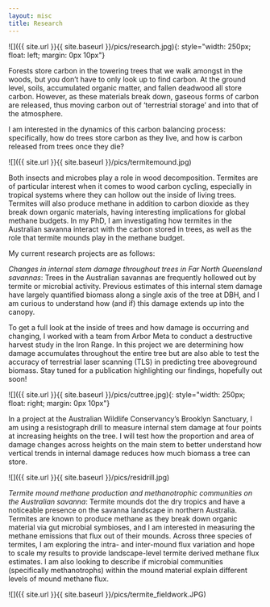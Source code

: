 ```yaml
---
layout: misc
title: Research
---
```

![]({{ site.url }}{{ site.baseurl }}/pics/research.jpg){: style="width: 250px; float: left; margin: 0px 10px"}


Forests store carbon in the towering trees that we walk amongst in the woods, but you don’t have to only look up to find carbon. At the ground level, soils, accumulated organic matter, and fallen deadwood all store carbon. However, as these materials break down, gaseous forms of carbon are released, thus moving carbon out of ‘terrestrial storage’ and into that of the atmosphere.

I am interested in the dynamics of this carbon balancing process: specifically, how do trees store carbon as they live, and how is carbon released from trees once they die? 

![]({{ site.url }}{{ site.baseurl }}/pics/termitemound.jpg)

Both insects and microbes play a role in wood decomposition. Termites are of particular interest when it comes to wood carbon cycling, especially in tropical systems where they can hollow out the inside of living trees. Termites will also produce methane in addition to carbon dioxide as they break down organic materials, having interesting implications for global methane budgets. In my PhD, I am investigating how termites in the Australian savanna interact with the carbon stored in trees, as well as the role that termite mounds play in the methane budget.

My current research projects are as follows:

*Changes in internal stem damage throughout trees in Far North Queensland savannas*: Trees in the Australian savannas are frequently hollowed out by termite or microbial activity. Previous estimates of this internal stem damage have largely quantified biomass along a single axis of the tree at DBH, and I am curious to understand how (and if) this damage extends up into the canopy.

To get a full look at the inside of trees and how damage is occurring and changing, I worked with a team from Arbor Meta to conduct a destructive harvest study in the Iron Range. In this project we are determining how damage accumulates throughout the entire tree but are also able to test the accuracy of terrestrial laser scanning (TLS) in predicting tree aboveground biomass. Stay tuned for a publication highlighting our findings, hopefully out soon! 

![]({{ site.url }}{{ site.baseurl }}/pics/cuttree.jpg){: style="width: 250px; float: right; margin: 0px 10px"}

In a project at the Australian Wildlife Conservancy’s Brooklyn Sanctuary, I am using a resistograph drill to measure internal stem damage at four points at increasing heights on the tree. I will test how the proportion and area of damage changes across heights on the main stem to better understand how vertical trends in internal damage reduces how much biomass a tree can store.

![]({{ site.url }}{{ site.baseurl }}/pics/residrill.jpg)

*Termite mound methane production and methanotrophic communities on the Australian savanna*: Termite mounds dot the dry tropics and have a noticeable presence on the savanna landscape in northern Australia. Termites are known to produce methane as they break down organic material via gut microbial symbioses, and I am interested in measuring the methane emissions that flux out of their mounds. Across three species of termites, I am exploring the intra- and inter-mound flux variation and hope to scale my results to provide landscape-level termite derived methane flux estimates. I am also looking to describe if microbial communities (specifically methanotrophs) within the mound material explain different levels of mound methane flux.

![]({{ site.url }}{{ site.baseurl }}/pics/termite_fieldwork.JPG)
